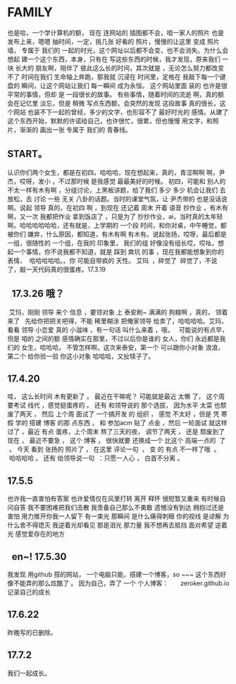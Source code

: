 

# FAMILY   
也是哈，一个学计算机的额， 现在 连网站的 插图都不会，咱一家人的照片 也是 发布上来，嗯嗯 抽时间，一定，挑几张 好看的 照片，慢慢的让这里 变成 照片墙， 专属于 我们的 一起的时光，这个网址以后都不会变，也不会消失。为什么会想起 建一个这个东西，本身，只有在 写这些东西的时候，我才发现，原来我们 一块 长大的 朋友啊，陪伴了 彼此这么长的时间，其次就是 ，无论怎么努力都改变不了  时间在我们 生命轴上奔跑，那我就 沉浸在 时间里，定格在 我敲下每一个键盘的 瞬间，让这个网站让我们 每一瞬间 成为永恒。
这个网站里面 装的 也许是很 平常的事情，但却 是 一段很长的故事。 有些事情，随着时间的流逝 啊，真的额 会在记忆里 淡忘，但是 稍微 写点东西额，会突然的发现 这段故事 真的很长，这个网站 也装不下一起的曾经，多少的文字，也形容不了 最好时光的 感情。从建了 这个东西开始，默默的许诺给自己，也许很忙，很累，但也慢慢 用文字，和照片，渐渐的 画出一张 专属于 我们的 青春线。

##  START。
认识你们两个女生，都是在初四，哈哈哈，现在想起来，真的，青涩啊啊 啊，尹杰，哎呀，发小 ，不过那时候 是我感觉 最最美好的时候。 初四，可能和 别人的 不太一样有木有啊 ，分组讨论，上黑板讲题，给了我们 多少 多少 机会让我们 去放松，去 讨论 一些 无关 八卦的话题。当时的课堂气氛，让 尹杰带的 也是没话说啊。说起 领导 真的，在初四 啊 ，到现在 还记着 周末 开着 语音 抄作业 ，有木有啊，又一次 我都把作业 拿到饭店了 ，只是为了 抄抄作业，ai，当时真的太年轻啊。哈哈哈哈哈哈，还有就是，上学期的 一个段 时间，和你对桌，中午睡觉，都被你们 嫌弃，什么原因，都知道，有木有啊 有木有。说起张扬，哎呀，最后都是一组，很随性的 一个组，在我的 印象里， 我们的组 好像没有组长哎，哎吆，想起一个事情，你不说我都不知道，就是 踩到 粪坑 的事 ，现在我都能想象到你的表情，  哈哈哈哈哈。。你 可能自带疯的 天性。  艾玛  ，碎觉了  碎觉了，不说了，敲一天代码真的很蛋疼。17.3.19
##   17.3.26 哦？
  艾玛，刚刚 领导 来个 信息 ，要领对象 上 泰安刷~ 满满的 狗粮啊 ，真的， 领着来了   先给你把把关吧得，不能 稀里糊涂 把俺家领导 给卖了，哈哈哈哈。艾玛，看看 领导 小恋爱 真的 小滋味 ，有一句话 叫什么来着 ，哦，   可能说的有点早，但是 咱的 之间的额 感情确实在那里，不过以后你是谁的 女人，你们 永远都是我们的 女生，哈哈哈， 不管怎样啊，这次来泰安，第一个 可以跟你小对象 浪浪，第二个 给你验一验 你这小对象  哈哈哈，又扯犊子了。 
  
##  17.4.20
哇， 这么长时间 木有更新了 。 最近在干嘛呢？ 可能就是最近 太懒 了， 这个周要考试 线代 ，感觉挺蛋疼的 。 还有 和领导说的 那个选拔， 因为水平 太菜 也颓废了两天 ， 然后 上个周 面试了 一个搞开发 的 组织 ， 感觉 不太好 ，但是 凭 寒假 学的 搭建 博客 的那 点东西 ， 和 参加acm 贴了 点金 ，然后 一轮面试 就这样过了 ，最近 有点 蛋疼，上个周末 熬了三天的夜， 调节了两天 ， 还是 颓废到了现在 ，  最近不要急 ， 这个 博客 ， 很快就要 还换成一个 比这个 高端一点的  了  。 今天 看到 张扬的 照片了 ， 在这里 评论一句  ， 变 的 有点 不一样了哦  。  哈哈哈哈 。 还有 给领导说一句  ：只愿一人心 ， 白首不分离 。
 
 ##  17.5.5
 也许我一直害怕有答案 
也许爱情仅在风里打转 
离开 释怀 
很短暂又重来 
有时候自问自答 
我不要困难把我们击散 
我责备自己那么不勇敢 
遗憾没有到达 
拥抱过还是害怕 
用力推开你我一人留下 
有一束光 
那瞬间 
是什么痛得刺眼 
你的视线 是谅解 
为什么舍不得熄灭 
我逆着光却看见 
那是泪光 
那力量 
我不想再去抵挡 
面对希望 逆着光 
感觉爱存在的地方
  
##    en~!           17.5.30
我发现 用github 搭的网站， 一个电脑只能，搭建一个博客，so ~~~ 这个东西好像不能弄的那么炫酷了 。
因为自己，弄了 一个 个人博客：       zeroker.github.io
记录自己的成长

## 17.6.22
昨晚写的已删除。

## 17.7.2
我们一起成长。
